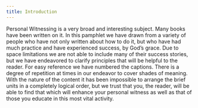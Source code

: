 ```yaml
---
title: Introduction
---
```


Personal Witnessing is a very broad and interesting subject. Many books have been written on it. In this pamphlet we have drawn from a variety of people who have not only written about how to do it, but who have had much practice and have experienced success, by God’s grace. Due to space limitations we are not able to include many of their success stories, but we have endeavored to clarify principles that will be helpful to the reader. For easy reference we have numbered the captions. There is a degree of repetition at times in our endeavor to cover shades of meaning. With the nature of the content it has been impossible to arrange the brief units in a completely logical order, but we trust that you, the reader, will be able to find that which will enhance your personal witness as well as that of those you educate in this most vital activity.